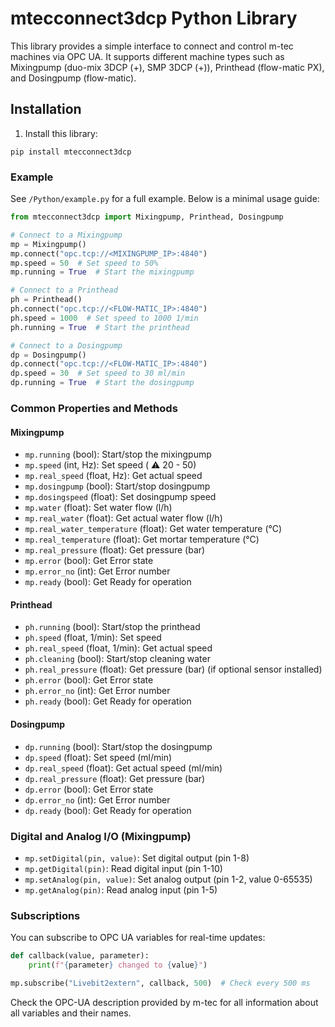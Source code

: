 # mtecconnect3dcp Python Library

This library provides a simple interface to connect and control m-tec machines via OPC UA. It supports different machine types such as Mixingpump (duo-mix 3DCP (+), SMP 3DCP (+)), Printhead (flow-matic PX), and Dosingpump (flow-matic).

## Installation


1. Install this library:

```
pip install mtecconnect3dcp
```


### Example
See `/Python/example.py` for a full example. Below is a minimal usage guide:

```python
from mtecconnect3dcp import Mixingpump, Printhead, Dosingpump

# Connect to a Mixingpump
mp = Mixingpump()
mp.connect("opc.tcp://<MIXINGPUMP_IP>:4840")
mp.speed = 50  # Set speed to 50%
mp.running = True  # Start the mixingpump

# Connect to a Printhead
ph = Printhead()
ph.connect("opc.tcp://<FLOW-MATIC_IP>:4840")
ph.speed = 1000  # Set speed to 1000 1/min
ph.running = True  # Start the printhead

# Connect to a Dosingpump
dp = Dosingpump()
dp.connect("opc.tcp://<FLOW-MATIC_IP>:4840")
dp.speed = 30  # Set speed to 30 ml/min
dp.running = True  # Start the dosingpump
```

### Common Properties and Methods

#### Mixingpump
- `mp.running` (bool): Start/stop the mixingpump
- `mp.speed` (int, Hz): Set speed ( :warning: 20 - 50)
- `mp.real_speed` (float, Hz): Get actual speed
- `mp.dosingpump` (bool): Start/stop dosingpump
- `mp.dosingspeed` (float): Set dosingpump speed
- `mp.water` (float): Set water flow (l/h)
- `mp.real_water` (float): Get actual water flow (l/h)
- `mp.real_water_temperature` (float): Get water temperature (°C)
- `mp.real_temperature` (float): Get mortar temperature (°C)
- `mp.real_pressure` (float): Get pressure (bar)
- `mp.error` (bool): Get Error state
- `mp.error_no` (int): Get Error number
- `mp.ready` (bool): Get Ready for operation

#### Printhead
- `ph.running` (bool): Start/stop the printhead
- `ph.speed` (float, 1/min): Set speed
- `ph.real_speed` (float, 1/min): Get actual speed
- `ph.cleaning` (bool): Start/stop cleaning water
- `ph.real_pressure` (float): Get pressure (bar) (if optional sensor installed)
- `ph.error` (bool): Get Error state
- `ph.error_no` (int): Get Error number
- `ph.ready` (bool): Get Ready for operation

#### Dosingpump
- `dp.running` (bool): Start/stop the dosingpump
- `dp.speed` (float): Set speed (ml/min)
- `dp.real_speed` (float): Get actual speed (ml/min)
- `dp.real_pressure` (float): Get pressure (bar)
- `dp.error` (bool): Get Error state
- `dp.error_no` (int): Get Error number
- `dp.ready` (bool): Get Ready for operation

### Digital and Analog I/O (Mixingpump)
- `mp.setDigital(pin, value)`: Set digital output (pin 1-8)
- `mp.getDigital(pin)`: Read digital input (pin 1-10)
- `mp.setAnalog(pin, value)`: Set analog output (pin 1-2, value 0-65535)
- `mp.getAnalog(pin)`: Read analog input (pin 1-5)

### Subscriptions
You can subscribe to OPC UA variables for real-time updates:

```python
def callback(value, parameter):
    print(f"{parameter} changed to {value}")

mp.subscribe("Livebit2extern", callback, 500)  # Check every 500 ms
```

Check the OPC-UA description provided by m-tec for all information about all variables and their names.
